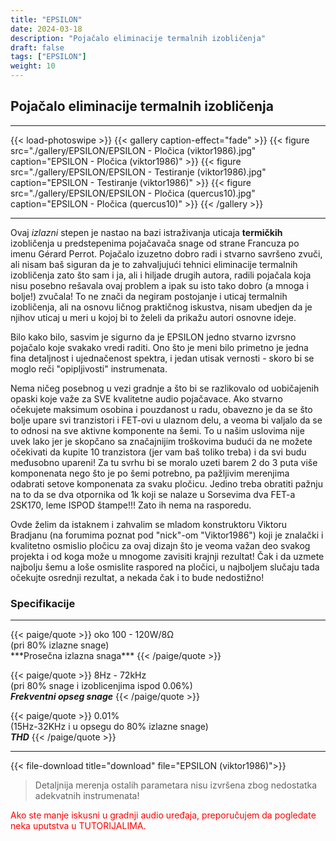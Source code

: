```yaml
---
title: "EPSILON"
date: 2024-03-18
description: "Pojačalo eliminacije termalnih izobličenja"
draft: false
tags: ["EPSILON"]
weight: 10
---
```

## Pojačalo eliminacije termalnih izobličenja

<hr>
{{< load-photoswipe >}}
{{< gallery caption-effect="fade" >}}
  {{< figure src="./gallery/EPSILON/EPSILON - Pločica (viktor1986).jpg" caption="EPSILON - Pločica (viktor1986)" >}}
  {{< figure src="./gallery/EPSILON/EPSILON - Testiranje (viktor1986).jpg" caption="EPSILON - Testiranje (viktor1986)" >}}
  {{< figure src="./gallery/EPSILON/EPSILON - Pločica (quercus10).jpg" caption="EPSILON - Pločica (quercus10)" >}}
{{< /gallery >}}
<hr>

Ovaj *izlazni* stepen je nastao na bazi istraživanja uticaja **termičkih** izobličenja u predstepenima pojačavača snage od strane Francuza po imenu Gérard Perrot. Pojačalo izuzetno dobro radi i stvarno savršeno zvuči, ali nisam baš siguran da je to zahvaljujući tehnici eliminacije termalnih izobličenja zato što sam i ja, ali i hiljade drugih autora, radili pojačala koja nisu posebno rešavala ovaj problem a ipak su isto tako dobro (a mnoga i bolje!) zvučala! To ne znači da negiram postojanje i uticaj termalnih izobličenja, ali na osnovu ličnog praktičnog iskustva, nisam ubedjen da je njihov uticaj u meri u kojoj bi to želeli da prikažu autori osnovne ideje.

Bilo kako bilo, sasvim je sigurno da je EPSILON jedno stvarno izvrsno pojačalo koje svakako vredi raditi. Ono što je meni bilo primetno je jedna fina detaljnost i ujednačenost spektra, i jedan utisak vernosti - skoro bi se moglo reči "opipljivosti" instrumenata.

Nema ničeg posebnog u vezi gradnje a što bi se razlikovalo od uobičajenih opaski koje važe za SVE kvalitetne audio pojačavace. Ako stvarno očekujete maksimum osobina i pouzdanost u radu, obavezno je da se što bolje upare svi tranzistori i FET-ovi u ulaznom delu, a veoma bi valjalo da se to odnosi na sve aktivne komponente na šemi. To u našim uslovima nije uvek lako jer je skopčano sa značajnijim troškovima budući da ne možete očekivati da kupite 10 tranzistora (jer vam baš toliko treba) i da svi budu međusobno upareni! Za tu svrhu bi se moralo uzeti barem 2 do 3 puta više komponenata nego što je po šemi potrebno, pa pažljivim merenjima odabrati setove komponenata za svaku pločicu. Jedino treba obratiti pažnju na to da se dva otpornika od 1k koji se nalaze u Sorsevima dva FET-a 2SK170, leme ISPOD štampe!!! Zato ih nema na rasporedu.

Ovde želim da istaknem i zahvalim se mladom konstruktoru Viktoru Bradjanu (na forumima poznat pod "nick"-om "Viktor1986") koji je znalački i kvalitetno osmislio pločicu za ovaj dizajn što je veoma važan deo svakog projekta i od koga može u mnogome zavisiti krajnji rezultat! Čak i da uzmete najbolju šemu a loše osmislite raspored na pločici, u najboljem slučaju tada očekujte osrednji rezultat, a nekada čak i to bude nedostižno!

### Specifikacije
<hr>
{{< paige/quote >}}
oko 100 - 120W/8Ω<br>(pri 80% izlazne snage)<br>***Prosečna izlazna snaga***
{{< /paige/quote >}}

{{< paige/quote >}}
8Hz - 72kHz<br>(pri 80% snage i izoblicenjima ispod 0.06%)<br>***Frekventni opseg snage***
{{< /paige/quote >}}

{{< paige/quote >}}
0.01%<br>(15Hz-32KHz i u opsegu do 80% izlazne snage)<br>***THD***
{{< /paige/quote >}}
<hr>

{{< file-download title="download" file="EPSILON (viktor1986)">}}

> Detaljnija merenja ostalih parametara nisu izvršena zbog nedostatka adekvatnih instrumenata!

<p style="color: red;" class="text-center">Ako ste manje iskusni u gradnji audio uređaja, preporučujem da pogledate neka uputstva u TUTORIJALIMA.</p>
